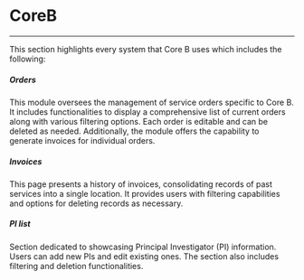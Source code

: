 # CoreB
---
This section highlights every system that Core B uses which includes the following:

#####  Orders

This module oversees the management of service orders specific to Core B. It includes functionalities to display a comprehensive list of current orders along with various filtering options. Each order is editable and can be deleted as needed. Additionally, the module offers the capability to generate invoices for individual orders.

#####  Invoices

This page presents a history of invoices, consolidating records of past services into a single location. It provides users with filtering capabilities and options for deleting records as necessary.

#####  PI list

Section dedicated to showcasing Principal Investigator (PI) information. Users can add new PIs and edit existing ones. The section also includes filtering and deletion functionalities.